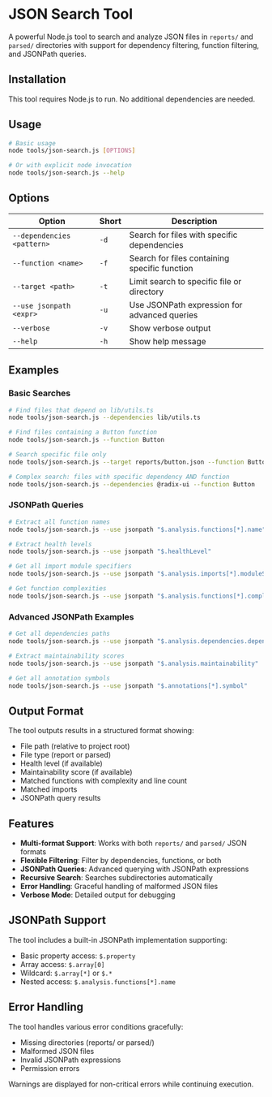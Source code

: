 # JSON Search Tool

A powerful Node.js tool to search and analyze JSON files in `reports/` and `parsed/` directories with support for dependency filtering, function filtering, and JSONPath queries.

## Installation

This tool requires Node.js to run. No additional dependencies are needed.

## Usage

```bash
# Basic usage
node tools/json-search.js [OPTIONS]

# Or with explicit node invocation  
node tools/json-search.js --help
```

## Options

| Option | Short | Description |
|--------|--------|-------------|
| `--dependencies <pattern>` | `-d` | Search for files with specific dependencies |
| `--function <name>` | `-f` | Search for files containing specific function |
| `--target <path>` | `-t` | Limit search to specific file or directory |
| `--use jsonpath <expr>` | `-u` | Use JSONPath expression for advanced queries |
| `--verbose` | `-v` | Show verbose output |
| `--help` | `-h` | Show help message |

## Examples

### Basic Searches

```bash
# Find files that depend on lib/utils.ts
node tools/json-search.js --dependencies lib/utils.ts

# Find files containing a Button function
node tools/json-search.js --function Button

# Search specific file only
node tools/json-search.js --target reports/button.json --function Button

# Complex search: files with specific dependency AND function
node tools/json-search.js --dependencies @radix-ui --function Button
```

### JSONPath Queries

```bash
# Extract all function names
node tools/json-search.js --use jsonpath "$.analysis.functions[*].name"

# Extract health levels
node tools/json-search.js --use jsonpath "$.healthLevel"

# Get all import module specifiers
node tools/json-search.js --use jsonpath "$.analysis.imports[*].moduleSpecifier"

# Get function complexities
node tools/json-search.js --use jsonpath "$.analysis.functions[*].complexity"
```

### Advanced JSONPath Examples

```bash
# Get all dependencies paths
node tools/json-search.js --use jsonpath "$.analysis.dependencies.dependencies[*].path"

# Extract maintainability scores
node tools/json-search.js --use jsonpath "$.analysis.maintainability"

# Get all annotation symbols
node tools/json-search.js --use jsonpath "$.annotations[*].symbol"
```

## Output Format

The tool outputs results in a structured format showing:

- File path (relative to project root)
- File type (report or parsed)
- Health level (if available)
- Maintainability score (if available)
- Matched functions with complexity and line count
- Matched imports
- JSONPath query results

## Features

- **Multi-format Support**: Works with both `reports/` and `parsed/` JSON formats
- **Flexible Filtering**: Filter by dependencies, functions, or both
- **JSONPath Queries**: Advanced querying with JSONPath expressions
- **Recursive Search**: Searches subdirectories automatically
- **Error Handling**: Graceful handling of malformed JSON files
- **Verbose Mode**: Detailed output for debugging

## JSONPath Support

The tool includes a built-in JSONPath implementation supporting:

- Basic property access: `$.property`
- Array access: `$.array[0]`
- Wildcard: `$.array[*]` or `$.*`
- Nested access: `$.analysis.functions[*].name`

## Error Handling

The tool handles various error conditions gracefully:

- Missing directories (reports/ or parsed/)
- Malformed JSON files
- Invalid JSONPath expressions
- Permission errors

Warnings are displayed for non-critical errors while continuing execution.
